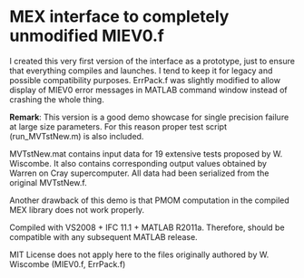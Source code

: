 # MEX interface to completely unmodified MIEV0.f
I created this very first version of the interface as a prototype, just to ensure that everything compiles and launches. I tend to keep it for legacy and possible compatibility purposes. 
ErrPack.f was slightly modified to allow display of MIEV0 error messages in MATLAB command window instead of crashing the whole thing.

**Remark**: This version is a good demo showcase for single precision failure at large size parameters.
For this reason proper test script (run_MVTstNew.m) is also included.

MVTstNew.mat contains input data for 19 extensive tests proposed by W. Wiscombe.
It also contains corresponding output values obtained by Warren on Cray supercomputer.
All data had been serialized from the original MVTstNew.f.

Another drawback of this demo is that PMOM computation in the compiled MEX library does not work properly.

Compiled with VS2008 + IFC 11.1 + MATLAB R2011a.
Therefore, should be compatible with any subsequent MATLAB release.

MIT License does not apply here to the files originally authored by W. Wiscombe (MIEV0.f, ErrPack.f)